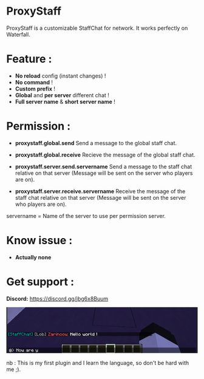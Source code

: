 # ProxyStaff
ProxyStaff is a customizable StaffChat for network. It works perfectly on Waterfall.

# Feature :
  - **No reload** config (instant changes) !
  - **No command** ! 
  - **Custom prefix** !
  - **Global** and **per server** different chat !
  - **Full server name** & **short server name** !
 
# Permission :
  - __**proxystaff.global.send**__  Send a message to the global staff chat.
  - __**proxystaff.global.receive**__ Recieve the message of the global staff chat.

  - __**proxystaff.server.send.servername**__ Send a message to the staff chat relative on that server (Message will be sent on the server who players are on).
  - __**proxystaff.server.receive.servername**__ Receive the message of the staff chat relative on that server (Message will be sent on the server who players are on).

servername = Name of the server to use per permission server.

# Know issue :
- __Actually none__

# Get support :
**Discord:** https://discord.gg/jbg6x8Buum

<img src="pxstaffthumnail.png"/>

nb : This is my first plugin and I learn the language, so don't be hard with me ;).
